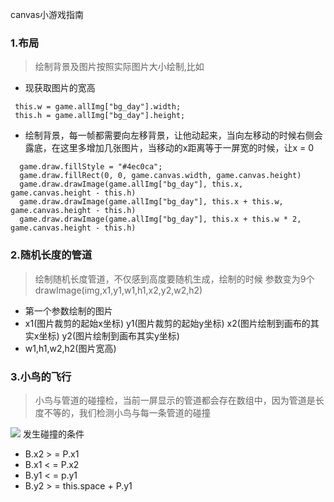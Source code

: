 
canvas小游戏指南
### 1.布局
> 绘制背景及图片按照实际图片大小绘制,比如
- 现获取图片的宽高
```
 this.w = game.allImg["bg_day"].width;
 this.h = game.allImg["bg_day"].height;
```
- 绘制背景，每一帧都需要向左移背景，让他动起来，当向左移动的时候右侧会露底，在这里多增加几张图片，当移动的x距离等于一屏宽的时候，让x = 0
```
  game.draw.fillStyle = "#4ec0ca";
  game.draw.fillRect(0, 0, game.canvas.width, game.canvas.height)
  game.draw.drawImage(game.allImg["bg_day"], this.x, game.canvas.height - this.h)
  game.draw.drawImage(game.allImg["bg_day"], this.x + this.w, game.canvas.height - this.h)
  game.draw.drawImage(game.allImg["bg_day"], this.x + this.w * 2, game.canvas.height - this.h)
```
### 2.随机长度的管道
> 绘制随机长度管道，不仅感到高度要随机生成，绘制的时候 参数变为9个 drawImage(img,x1,y1,w1,h1,x2,y2,w2,h2)
- 第一个参数绘制的图片
- x1(图片裁剪的起始x坐标) y1(图片裁剪的起始y坐标) x2(图片绘制到画布的其实x坐标) y2(图片绘制到画布其实y坐标)
- w1,h1,w2,h2(图片宽高)
### 3.小鸟的飞行
> 小鸟与管道的碰撞检，当前一屏显示的管道都会存在数组中，因为管道是长度不等的，我们检测小鸟与每一条管道的碰撞

![](https://user-gold-cdn.xitu.io/2018/5/15/16361b41fc95607f?w=1076&h=673&f=png&s=24469)
发生碰撞的条件
- B.x2 > = P.x1
- B.x1 < = P.x2
- B.y1 < = p.y1
- B.y2 > = this.space + P.y1





